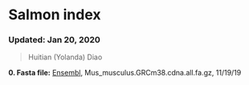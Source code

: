 # Salmon index

### Updated: Jan 20, 2020
> Huitian (Yolanda) Diao <br>

**0. Fasta file:** [Ensembl](http://useast.ensembl.org/info/data/ftp/index.html), Mus_musculus.GRCm38.cdna.all.fa.gz, 11/19/19


